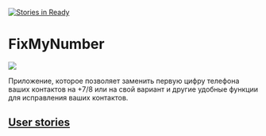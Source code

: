 [![Stories in Ready](https://badge.waffle.io/khasang/FixMyNumber.png?label=ready&title=Ready)](https://waffle.io/khasang/FixMyNumber)
# FixMyNumber
<img src="https://trello-attachments.s3.amazonaws.com/5602abecc5604e788246aed3/2013x947/e68cb43928edf2d07c670824bc3d4b71/sketch_2.png" />

Приложение, которое позволяет заменить первую цифру телефона ваших контактов на +7/8 или на свой вариант 
и другие удобные функции для исправления ваших контактов.

## [User stories](https://github.com/khasang/FixMyNumber/blob/master/Roadmap.md)

